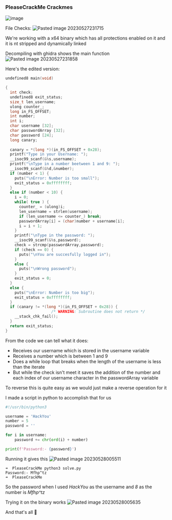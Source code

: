 <h3> PleaseCrackMe Crackmes </h3>

![image](https://github.com/h4ckyou/h4ckyou.github.io/assets/127159644/77d54fb0-3ae7-4471-a9c9-37ddc50a22ce)

File Checks: 
![Pasted image 20230527231715](https://github.com/h4ckyou/h4ckyou.github.io/assets/127159644/5b232423-86a2-4922-a417-273aa508c7b0)

We're working with a x64 binary which has all protections enabled on it and it is nt stripped and dynamically linked 

Decompiling with ghidra shows the main function
![Pasted image 20230527231858](https://github.com/h4ckyou/h4ckyou.github.io/assets/127159644/bd2a61b5-f783-49a5-95c6-c94bf8e49cce)

Here's the edited version:

```c
undefined8 main(void)

{
  int check;
  undefined8 exit_status;
  size_t len_username;
  ulong counter_;
  long in_FS_OFFSET;
  int number;
  int i;
  char username [32];
  char passwordArray [32];
  char password [24];
  long canary;
  
  canary = *(long *)(in_FS_OFFSET + 0x28);
  printf("Type in your Username: ");
  __isoc99_scanf(&%s,username);
  printf("\nType in a number beetween 1 and 9: ");
  __isoc99_scanf(&%d,&number);
  if (number < 1) {
    puts("\nError: Number is too small");
    exit_status = 0xffffffff;
  }
  else if (number < 10) {
    i = 0;
    while( true ) {
      counter_ = (ulong)i;
      len_username = strlen(username);
      if (len_username <= counter_) break;
      passwordArray[i] = (char)number + username[i];
      i = i + 1;
    }
    printf("\nType in the password: ");
    __isoc99_scanf(&%s,password);
    check = strcmp(passwordArray,password);
    if (check == 0) {
      puts("\nYou are succesfully logged in");
    }
    else {
      puts("\nWrong password");
    }
    exit_status = 0;
  }
  else {
    puts("\nError: Number is too big");
    exit_status = 0xffffffff;
  }
  if (canary != *(long *)(in_FS_OFFSET + 0x28)) {
                    /* WARNING: Subroutine does not return */
    __stack_chk_fail();
  }
  return exit_status;
}
```


From the code we can tell what it does:

- Receives our username which is stored in the username variable
- Receives a number which is between 1 and 9
- Does a while loop that breaks when the length of the username is less than the iterate 
- But while the check isn't meet it saves the addition of the number and each index of our username character in the passwordArray variable

To reverse this is quite easy as we would just make a reverse operation for it

I made a script in python to accomplish that for us

```python
#!/usr/bin/python3

username = 'HackYou'
number = 5
password = ''

for i in username:
	password += chr(ord(i) + number)

print(f'Password:- {password}')
```

Running it gives this
![Pasted image 20230528005511](https://github.com/h4ckyou/h4ckyou.github.io/assets/127159644/7c74b9c8-e127-4da0-866c-a3561adf0c15)

```
➜  PleaseCrackMe python3 solve.py 
Password:- Mfhp^tz
➜  PleaseCrackMe 
```

So the password when I used *HackYou* as the username and *8* as the number is *Mfhp^tz*

Trying it on the binary works
![Pasted image 20230528005635](https://github.com/h4ckyou/h4ckyou.github.io/assets/127159644/068a44af-fc92-45e7-9764-2a757bd1819b)

And that's all 👻
